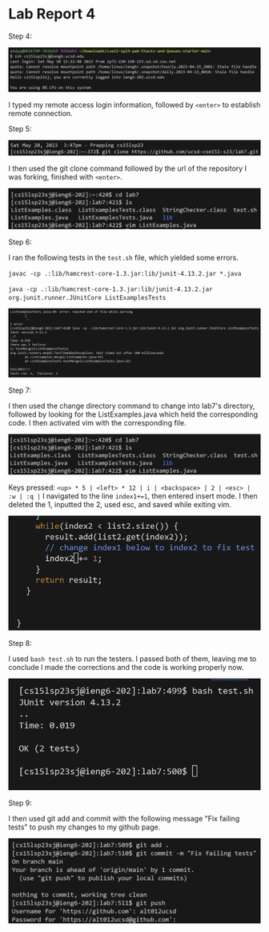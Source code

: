# Lab Report 4 

Step 4:

![Image](step4.png)

I typed my remote access login information, followed by `<enter>` to establish remote connection.
  
Step 5:
  
![Image](step5.png)

I then used the git clone command followed by the url of the repository I was forking, finished with `<enter>`.

![Image](vimstep.png)

Step 6:

I ran the following tests in the `test.sh` file, which yielded some errors.

`javac -cp .:lib/hamcrest-core-1.3.jar:lib/junit-4.13.2.jar *.java`

`java -cp .:lib/hamcrest-core-1.3.jar:lib/junit-4.13.2.jar org.junit.runner.JUnitCore ListExamplesTests`

![Image](tests.png)

Step 7:

I then used the change directory command to change into lab7's directory, followed by looking for the ListExamples.java which held the corresponding code. I then activated vim with the corresponding file.

![Image](vimstep2.png)

Keys pressed: `<up> * 5 | <left> * 12 | i | <backspace> | 2 | <esc> | :w | :q |`
I navigated to the line `index1+=1`, then entered insert mode. I then deleted the 1, inputted the 2, used esc, and saved while exiting vim.

![Image](vimresult.png)

Step 8:

I used `bash test.sh` to run the testers. I passed both of them, leaving me to conclude I made the corrections and the code is working properly now.

![Image](bashtest.png)

Step 9:

I then used git add and commit with the following message "Fix failing tests" to push my changes to my github page.

![Image](gitpush2.png)
  
  
  
  
  
